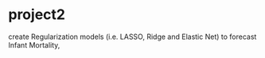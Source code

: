 # project2
create Regularization models (i.e. LASSO, Ridge and Elastic Net) to forecast Infant Mortality,
